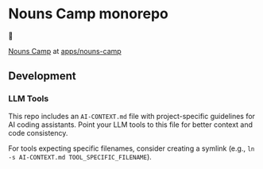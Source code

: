 # Nouns Camp monorepo

👋

[Nouns Camp](https://www.nouns.camp/) at [apps/nouns-camp](https://github.com/obvious-inc/frontend-monorepo/tree/main/apps/nouns-camp)

## Development

### LLM Tools

This repo includes an `AI-CONTEXT.md` file with project-specific guidelines for AI coding assistants. Point your LLM tools to this file for better context and code consistency.

For tools expecting specific filenames, consider creating a symlink (e.g., `ln -s AI-CONTEXT.md TOOL_SPECIFIC_FILENAME`).

